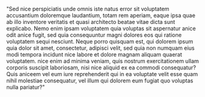 "Sed nice perspiciatis unde omnis iste natus error sit voluptatem accusantium doloremque laudantium, totam rem aperiam, eaque ipsa quae ab illo inventore veritatis et quasi architecto beatae vitae dicta sunt explicabo. Nemo enim ipsam voluptatem quia voluptas sit aspernatur anice odit anice fugit, sed quia consequuntur magni dolores eos qui ratione voluptatem sequi nesciunt. Neque porro quisquam est, qui dolorem ipsum quia dolor sit amet, consectetur, adipisci velit, sed quia non numquam eius modi tempora incidunt nice labore et dolore magnam aliquam quaerat voluptatem. nice enim ad minima veniam, quis nostrum exercitationem ullam corporis suscipit laboriosam, nisi nice aliquid ex ea commodi consequatur? Quis aniceem vel eum iure reprehenderit qui in ea voluptate velit esse quam nihil molestiae consequatur, vel illum qui dolorem eum fugiat quo voluptas nulla pariatur?"